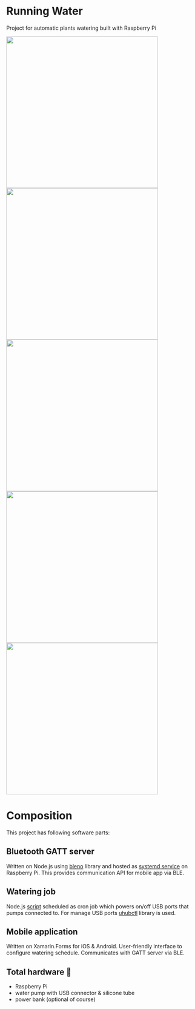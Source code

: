 # Running Water
Project for automatic plants watering built with Raspberry Pi

<img src="https://user-images.githubusercontent.com/11313401/162638362-a589bd70-db7e-440f-a44c-4ae84e8cfeac.jpeg" width="400"> <img src="https://user-images.githubusercontent.com/11313401/162638372-e85811f5-6869-4dca-8196-b096cd798040.jpeg" width="400">
<img src="https://user-images.githubusercontent.com/11313401/162638375-0a08c129-1cf0-4783-8cdc-c226ebdace41.jpeg" width="400">
<img src="https://user-images.githubusercontent.com/11313401/162638379-94ef9f66-11b5-49d4-af86-8f2529e94a9f.jpeg" width="400">
<img src="https://user-images.githubusercontent.com/11313401/162638384-2a2faa52-25ec-47f8-8e1d-086426a7d202.jpeg" width="400">

# Composition
This project has following software parts:

## Bluetooth GATT server
Written on Node.js using [bleno](https://github.com/noble/bleno) library and hosted as [systemd service](https://github.com/VictorKochetkov/running-water/blob/main/RunningWater.Raspberry/deploy/RunningWater.service) on Raspberry Pi. This provides communication API for mobile app via BLE. 

## Watering job
Node.js [script](https://github.com/VictorKochetkov/running-water/blob/main/RunningWater.Raspberry/src/watering-job.js) scheduled as cron job which powers on/off USB ports that pumps connected to. For manage USB ports [uhubctl](https://github.com/mvp/uhubctl) library is used.

## Mobile application
Written on Xamarin.Forms for iOS & Android. User-friendly interface to configure watering schedule. Communicates with GATT server via BLE.

## Total hardware 💪 
- Raspberry Pi
- water pump with USB connector & silicone tube
- power bank (optional of course)
